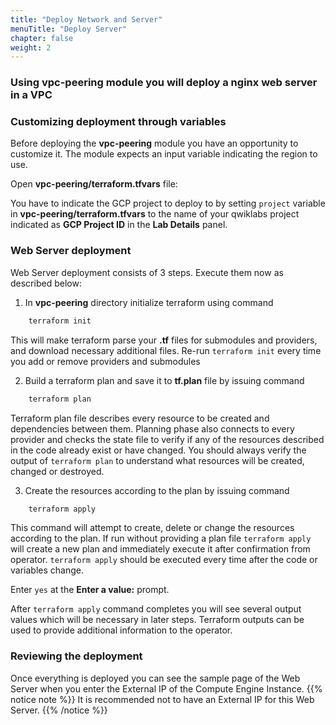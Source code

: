 ```yaml
---
title: "Deploy Network and Server"
menuTitle: "Deploy Server"
chapter: false
weight: 2
---
```


### Using **vpc-peering** module you will deploy a nginx web server in a VPC

### Customizing deployment through variables
Before deploying the **vpc-peering** module you have an opportunity to customize it. The module expects an input variable indicating the region to use.

Open **vpc-peering/terraform.tfvars** file:

You have to indicate the GCP project to deploy to by setting `project` variable in **vpc-peering/terraform.tfvars** to the name of your qwiklabs project indicated as **GCP Project ID** in the **Lab Details** panel. 

### Web Server deployment
Web Server deployment consists of 3 steps. Execute them now as described below:

1.	In **vpc-peering** directory initialize terraform using command

```sh
    terraform init
```

This will make terraform parse your **.tf** files for submodules and providers, and download necessary additional files. Re-run `terraform init` every time you add or remove providers and submodules

2.	Build a terraform plan and save it to **tf.plan** file by issuing command  

```sh
    terraform plan
```

Terraform plan file describes every resource to be created and dependencies between them. Planning phase also connects to every provider and checks the state file to verify if any of the resources described in the code already exist or have changed. You should always verify the output of `terraform plan` to understand what resources will be created, changed or destroyed.

3.	Create the resources according to the plan by issuing command  

```sh
    terraform apply
```

This command will attempt to create, delete or change the resources according to the plan. If run without providing a plan file `terraform apply` will create a new plan and immediately execute it after confirmation from operator. `terraform apply` should be executed every time after the code or variables change.  

Enter `yes` at the **Enter a value:** prompt.

After `terraform apply` command completes you will see several output values which will be necessary in later steps. Terraform outputs can be used to provide additional information to the operator.

### Reviewing the deployment
Once everything is deployed you can see the sample page of the Web Server when you enter the External IP of the Compute Engine Instance.
{{% notice note %}} It is recommended not to have an External IP for this Web Server. {{% /notice %}}
